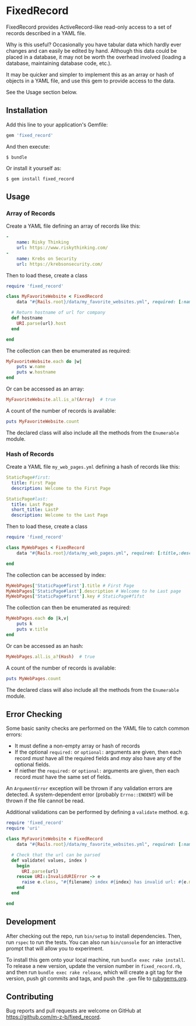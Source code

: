 # FixedRecord

FixedRecord provides ActiveRecord-like read-only access to a set of records
described in a YAML file.

Why is this useful? Occasionally you have tabular data which hardly ever
changes and can easily be edited by hand. Although this data could be placed in a database, it may not be worth the overhead involved (loading a database, maintaining database code, etc.). 

It may be quicker and simpler to implement this as an array or hash of objects in a YAML file, and use this gem to provide access to the data. 

See the Usage section below.

## Installation

Add this line to your application's Gemfile:

```ruby
gem 'fixed_record'
```

And then execute:

    $ bundle

Or install it yourself as:

    $ gem install fixed_record

## Usage

### Array of Records

Create a YAML file defining an array of records like this:

```yaml
-
    name: Risky Thinking
    url: https://www.riskythinking.com/
-
    name: Krebs on Security
    url: https://krebsonsecurity.com/

```

Then to load these, create a class

```ruby
require 'fixed_record'

class MyFavoriteWebsite < FixedRecord
    data "#{Rails.root}/data/my_favorite_websites.yml", required: [:name, :url]

  # Return hostname of url for company
  def hostname
    URI.parse(url).host
  end

end
```
The collection can then be enumerated as required:

```ruby
MyFavoriteWebsite.each do |w| 
    puts w.name
    puts w.hostname
end
```
Or can be accessed as an array:

```ruby
MyFavoriteWebsite.all.is_a?(Array)  # true
```
A count of the number of records is available:

```ruby
puts MyFavoriteWebsite.count
```

The declared class will also include all the methods from the `Enumerable` module.

### Hash of Records

Create a YAML file `my_web_pages.yml` defining a hash of records like this:

```yaml
StaticPage#first:
  title: First Page
  description: Welcome to the First Page

StaticPage#last:
  title: Last Page
  short_title: LastP 
  description: Welcome to the Last Page

```

Then to load these, create a class

```ruby
require 'fixed_record'

class MyWebPages < FixedRecord
    data "#{Rails.root}/data/my_web_pages.yml", required: [:title,:description], optional: [:short_title]

end
```

The collection can be accessed by index:

```ruby
MyWebPages['StaticPage#first'].title # First Page
MyWebPages['StaticPage#last'].description # Welcome to he Last page
MyWebPages['StaticPage#first'].key # StaticPage#fifst
```

The collection can then be enumerated as required:

```ruby
MyWebPages.each do |k,v| 
    puts k
    puts v.title
end
```
Or can be accessed as an hash:

```ruby
MyWebPages.all.is_a?(Hash)  # true
```
A count of the number of records is available:

```ruby
puts MyWebPages.count
```

The declared class will also include all the methods from the `Enumerable` module.



## Error Checking

Some basic sanity checks are performed on the YAML file to catch common errors:

* It must define a non-empty array or hash of records
* If the optional `required:` or `optional:` arguments are given, then each record _must_ have all the required fields and _may_ also have any of the optional fields. 
* If niether the `required:` or `optional:` arguments are given, then each record _must_ have the same set of fields.

An `ArgumentError` exception will be thrown if any validation errors are detected. A system-dependent error (probably `Errno::ENOENT`) will be thrown if the file cannot be read. 

Additional validations can be performed by defining a `validate` method. e.g.

```ruby
require 'fixed_record'
require 'uri'

class MyFavoriteWebsite < FixedRecord
    data "#{Rails.root}/data/my_favorite_websites.yml", required: [:name, :url]

  # Check that the url can be parsed
  def validate( values, index )
    begin
      URI.parse(url)
    rescue URI::InvalidURIError -> e
      raise e.class, "#{filename} index #{index} has invalid url: #{e.message}"
    end
  end

end
```






## Development

After checking out the repo, run `bin/setup` to install dependencies. Then, run `rspec` to run the tests. You can also run `bin/console` for an interactive prompt that will allow you to experiment.

To install this gem onto your local machine, run `bundle exec rake install`. To release a new version, update the version number in `fixed_record.rb`, and then run `bundle exec rake release`, which will create a git tag for the version, push git commits and tags, and push the `.gem` file to [rubygems.org](https://rubygems.org).

## Contributing

Bug reports and pull requests are welcome on GitHub at https://github.com/m-z-b/fixed_record.
